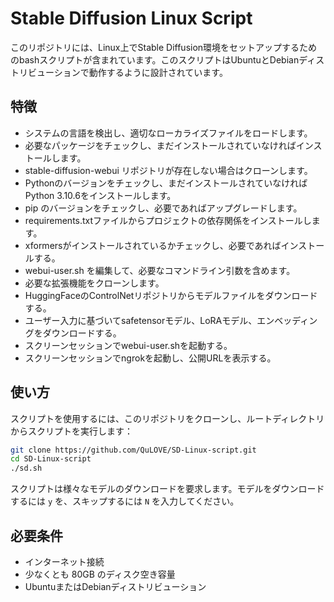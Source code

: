 # Stable Diffusion Linux Script

このリポジトリには、Linux上でStable Diffusion環境をセットアップするためのbashスクリプトが含まれています。このスクリプトはUbuntuとDebianディストリビューションで動作するように設計されています。

## 特徴

- システムの言語を検出し、適切なローカライズファイルをロードします。
- 必要なパッケージをチェックし、まだインストールされていなければインストールします。
- stable-diffusion-webui リポジトリが存在しない場合はクローンします。
- Pythonのバージョンをチェックし、まだインストールされていなければPython 3.10.6をインストールします。
- pip のバージョンをチェックし、必要であればアップグレードします。
- requirements.txtファイルからプロジェクトの依存関係をインストールします。
- xformersがインストールされているかチェックし、必要であればインストールする。
- webui-user.sh を編集して、必要なコマンドライン引数を含めます。
- 必要な拡張機能をクローンします。
- HuggingFaceのControlNetリポジトリからモデルファイルをダウンロードする。
- ユーザー入力に基づいてsafetensorモデル、LoRAモデル、エンベッディングをダウンロードする。
- スクリーンセッションでwebui-user.shを起動する。
- スクリーンセッションでngrokを起動し、公開URLを表示する。

## 使い方

スクリプトを使用するには、このリポジトリをクローンし、ルートディレクトリからスクリプトを実行します：

```bash
git clone https://github.com/QuLOVE/SD-Linux-script.git
cd SD-Linux-script
./sd.sh
```

スクリプトは様々なモデルのダウンロードを要求します。モデルをダウンロードするには `y` を、スキップするには `N` を入力してください。

## 必要条件

- インターネット接続
- 少なくとも 80GB のディスク空き容量
- UbuntuまたはDebianディストリビューション
